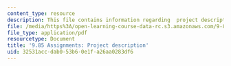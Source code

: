 ```yaml
---
content_type: resource
description: This file contains information regarding  project description.
file: /media/https%3A/open-learning-course-data-rc.s3.amazonaws.com/9-85-infant-and-early-childhood-cognition-fall-2012/32531accdab053b60e1fa26aa0283df6_MIT9_85F12_final_project.pdf
file_type: application/pdf
resourcetype: Document
title: '9.85 Assignments: Project description'
uid: 32531acc-dab0-53b6-0e1f-a26aa0283df6
---
```

